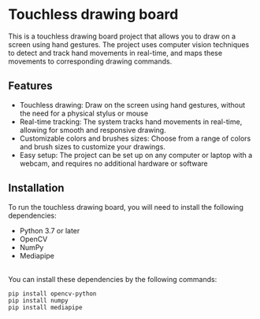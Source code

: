 # Touchless drawing board
This is a touchless drawing board project that allows you to draw on a screen using hand gestures. The project uses computer 
vision techniques to detect and track hand movements in real-time, and maps these movements to corresponding drawing commands.
## Features
- Touchless drawing: Draw on the screen using hand gestures, without the need for a physical stylus or mouse
- Real-time tracking: The system tracks hand movements in real-time, allowing for smooth and responsive drawing. 
- Customizable colors and brushes sizes: Choose from a range of colors and brush sizes to customize your drawings. 
- Easy setup: The project can be set up on any computer or laptop with a webcam, and requires no additional hardware or software 
## Installation
To run the touchless drawing board, you will need to install the following dependencies:
- Python 3.7 or later
- OpenCV
- NumPy
- Mediapipe

<br>
You can install these dependencies by the following commands:

```
pip install opencv-python
pip install numpy
pip install mediapipe
```



